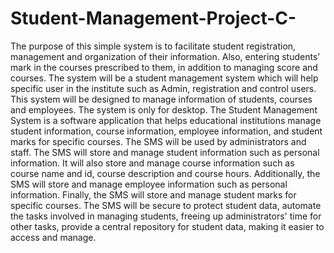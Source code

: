# Student-Management-Project-C-
The purpose of this simple system is to facilitate student registration, management and organization of their information.  Also, entering students’ mark in the courses prescribed to them, in addition to managing score and courses.
The system will be a student management system which will help specific user in the institute such as Admin, registration and control users. This system will be designed to manage information of students, courses and employees. The system is only for desktop.
The Student Management System  is a software application that helps educational institutions manage student information, course information, employee information, and student marks for specific courses. The SMS will be used by administrators and staff. The SMS will store and manage student information such as personal information. It will also store and manage course information such as course name and id, course description and course hours. Additionally, the SMS will store and manage employee information such as personal information. Finally, the SMS will store and manage student marks for specific courses. The SMS will be secure to protect student data, automate the tasks involved in managing students, freeing up administrators' time for other tasks, provide a central repository for student data, making it easier to access and manage.

